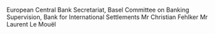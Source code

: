 European Central Bank
Secretariat, Basel Committee on Banking Supervision,
Bank for International Settlements
Mr Christian Fehlker
Mr Laurent Le Mouël
